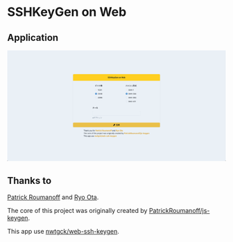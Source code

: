 # SSHKeyGen on Web

## Application

![ssh-keygen](ssh-keygen.png)

## Thanks to

[Patrick Roumanoff](https://github.com/PatrickRoumanoff) and [Ryo Ota](https://github.com/nwtgck).

The core of this project was originally created by [PatrickRoumanoff/js-keygen](https://github.com/PatrickRoumanoff/js-keygen).

This app use [nwtgck/web-ssh-keygen](https://github.com/nwtgck/web-ssh-keygen).
